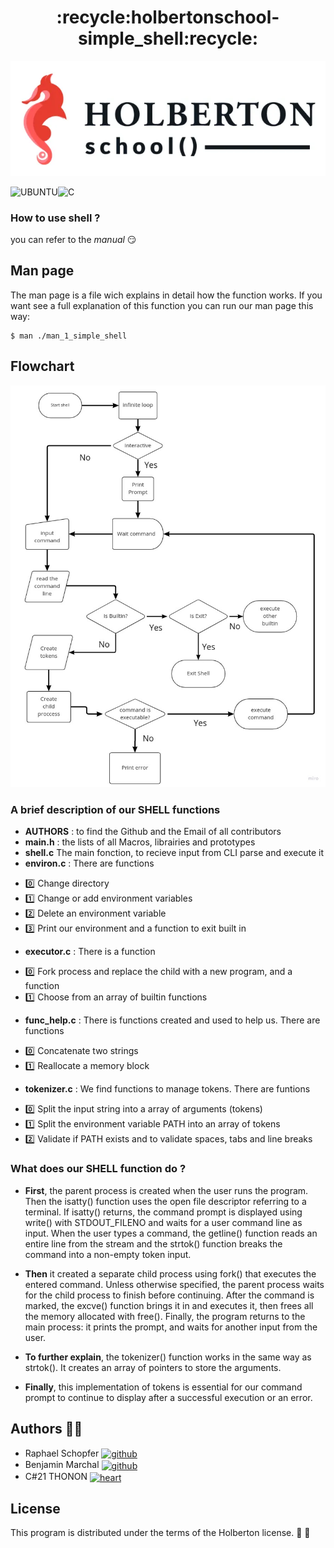 

<div align="center">
    <h1>:recycle:holbertonschool-simple_shell:recycle:</h1>
</div>

![Holberton School Logo](https://raw.githubusercontent.com/Groinkb/holbertonschool-simple_shell/feature/pictures/Photo%20Holberton.webp)

![UBUNTU](https://img.shields.io/badge/Ubuntu-E95420?style=for-the-badge&logo=ubuntu&logoColor=white)![C](https://img.shields.io/badge/C-00599C?style=for-the-badge&logo=c&logoColor=white)

### How to use shell ?

you can refer to the *manual* :smirk:


## Man page

The man page is a file wich explains in detail how the function works. If you want see a full explanation of this function you can run our man page this way:
```
$ man ./man_1_simple_shell
```

## Flowchart

![Flowchart](https://github.com/Groinkb/holbertonschool-simple_shell/blob/feature/pictures/Flowchart.jpg?raw=true)

### A brief description of our SHELL functions

- **AUTHORS** : to find the Github and the Email of all contributors
- **main.h** : the lists of all Macros, librairies and prototypes
- **shell.c** The main fonction, to recieve input from CLI parse and execute it
- **environ.c** : There are functions
* :zero: Change directory
* :one: Change or add environment variables
* :two: Delete an environment variable
* :three: Print our environment and a function to exit built in
- **executor.c** : There is a function
* :zero: Fork process and replace the child with a new program, and a function
* :one: Choose from an array of builtin functions
- **func_help.c** : There is functions created and used to help us. There are functions
* :zero: Concatenate two strings
* :one: Reallocate a memory block
- **tokenizer.c** : We find functions to manage tokens. There are funtions
* :zero: Split the input string into a array of arguments (tokens)
* :one: Split the environment variable PATH into an array of tokens
* :two: Validate if PATH exists and to validate spaces, tabs and line breaks

### What does our SHELL function do ?

* **First**, the parent process is created when the user runs the program. Then the isatty() function uses the open file descriptor referring to a terminal. If isatty() returns, the command prompt is displayed using write() with STDOUT_FILENO and waits for a user command line as input. When the user types a command, the getline() function reads an entire line from the stream and the strtok() function breaks the command into a non-empty token input.

* **Then** it created a separate child process using fork() that executes the entered command. Unless otherwise specified, the parent process waits for the child process to finish before continuing. After the command is marked, the excve() function brings it in and executes it, then frees all the memory allocated with free(). Finally, the program returns to the main process: it prints the prompt, and waits for another input from the user.

* **To further explain**, the tokenizer() function works in the same way as strtok(). It creates an array of pointers to store the arguments.

* **Finally**, this implementation of tokens is essential for our command prompt to continue to display after a successful execution or an error.

## Authors :fist_right::fist_left:

* Raphael Schopfer <a href="https://github.com/RaphSchp" rel="nofollow"><img align="center" alt="github" src="https://www.vectorlogo.zone/logos/github/github-tile.svg" height="24" /></a>
* Benjamin Marchal <a href="https://github.com/Groinkb" rel="nofollow"><img align="center" alt="github" src="https://www.vectorlogo.zone/logos/github/github-tile.svg" height="24" /></a>
* C#21 THONON <a href="https://www.youtube.com/watch?time_continue=2&v=D2_r4q2imnQ&embeds_referring_euri=https%3A%2F%2Fwww.google.com%2Fsearch%3Fsca_esv%3D559082108%26rlz%3D1C1ONGR_frFR1059FR1059%26q%3Dbruh%26tbm%3Dvid%26source%3Dlnms%26sa%3DX%26ved%3D2ahUKEwjl_cbXs_CA&source_ve_path=Mjg2NjIsMzY4NDIsMzY4NDIsMjM4NTE&feature=emb_title" rel="nofollow"><img align="center" alt="heart" src="https://vectorwiki.com/images/a2I5f__heart.svg" height="24" /></a>

## License

This program is distributed under the terms of the Holberton license. :goat:
:goat:
